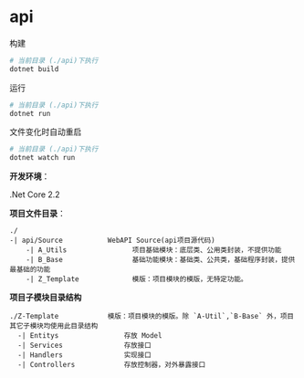 # api

构建

```bash
# 当前目录 (./api)下执行
dotnet build
```

运行

```bash
# 当前目录 (./api)下执行
dotnet run
```

文件变化时自动重启

```bash
# 当前目录 (./api)下执行
dotnet watch run
```

**开发环境**：  

.Net Core 2.2  

**项目文件目录**：  

```text
./
-| api/Source           WebAPI Source(api项目源代码)
    -| A_Utils                项目基础模块：底层类、公用类封装，不提供功能
    -| B_Base                 基础功能模块：基础类、公共类，基础程序封装，提供最基础的功能
    -| Z_Template             模版：项目模块的模版，无特定功能。
```

**项目子模块目录结构**  

```text
./Z-Template            模版：项目模块的模版。除 `A-Util`,`B-Base` 外，项目其它子模块均使用此目录结构
  -| Entitys                存放 Model
  -| Services               存放接口
  -| Handlers               实现接口
  -| Controllers            存放控制器，对外暴露接口
```